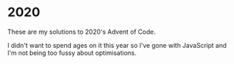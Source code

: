 # 2020

These are my solutions to 2020's Advent of Code.

I didn't want to spend ages on it this year so I've gone with JavaScript and I'm not being too fussy about optimisations.
